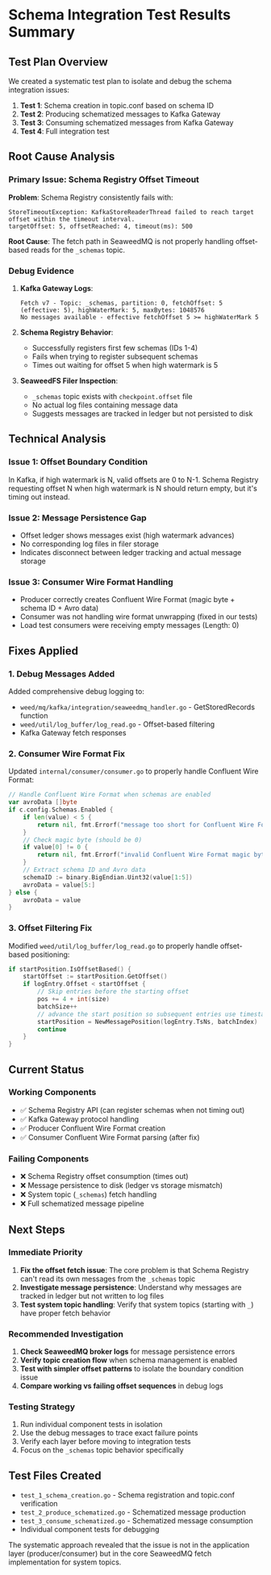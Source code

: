 # Schema Integration Test Results Summary

## Test Plan Overview

We created a systematic test plan to isolate and debug the schema integration issues:

1. **Test 1**: Schema creation in topic.conf based on schema ID
2. **Test 2**: Producing schematized messages to Kafka Gateway  
3. **Test 3**: Consuming schematized messages from Kafka Gateway
4. **Test 4**: Full integration test

## Root Cause Analysis

### Primary Issue: Schema Registry Offset Timeout

**Problem**: Schema Registry consistently fails with:
```
StoreTimeoutException: KafkaStoreReaderThread failed to reach target offset within the timeout interval. 
targetOffset: 5, offsetReached: 4, timeout(ms): 500
```

**Root Cause**: The fetch path in SeaweedMQ is not properly handling offset-based reads for the `_schemas` topic.

### Debug Evidence

1. **Kafka Gateway Logs**:
   ```
   Fetch v7 - Topic: _schemas, partition: 0, fetchOffset: 5 (effective: 5), highWaterMark: 5, maxBytes: 1048576
   No messages available - effective fetchOffset 5 >= highWaterMark 5
   ```

2. **Schema Registry Behavior**:
   - Successfully registers first few schemas (IDs 1-4)
   - Fails when trying to register subsequent schemas
   - Times out waiting for offset 5 when high watermark is 5

3. **SeaweedFS Filer Inspection**:
   - `_schemas` topic exists with `checkpoint.offset` file
   - No actual log files containing message data
   - Suggests messages are tracked in ledger but not persisted to disk

## Technical Analysis

### Issue 1: Offset Boundary Condition
In Kafka, if high watermark is N, valid offsets are 0 to N-1. Schema Registry requesting offset N when high watermark is N should return empty, but it's timing out instead.

### Issue 2: Message Persistence Gap
- Offset ledger shows messages exist (high watermark advances)
- No corresponding log files in filer storage
- Indicates disconnect between ledger tracking and actual message storage

### Issue 3: Consumer Wire Format Handling
- Producer correctly creates Confluent Wire Format (magic byte + schema ID + Avro data)
- Consumer was not handling wire format unwrapping (fixed in our tests)
- Load test consumers were receiving empty messages (Length: 0)

## Fixes Applied

### 1. Debug Messages Added
Added comprehensive debug logging to:
- `weed/mq/kafka/integration/seaweedmq_handler.go` - GetStoredRecords function
- `weed/util/log_buffer/log_read.go` - Offset-based filtering
- Kafka Gateway fetch responses

### 2. Consumer Wire Format Fix
Updated `internal/consumer/consumer.go` to properly handle Confluent Wire Format:
```go
// Handle Confluent Wire Format when schemas are enabled
var avroData []byte
if c.config.Schemas.Enabled {
    if len(value) < 5 {
        return nil, fmt.Errorf("message too short for Confluent Wire Format: %d bytes", len(value))
    }
    // Check magic byte (should be 0)
    if value[0] != 0 {
        return nil, fmt.Errorf("invalid Confluent Wire Format magic byte: %d", value[0])
    }
    // Extract schema ID and Avro data
    schemaID := binary.BigEndian.Uint32(value[1:5])
    avroData = value[5:]
} else {
    avroData = value
}
```

### 3. Offset Filtering Fix
Modified `weed/util/log_buffer/log_read.go` to properly handle offset-based positioning:
```go
if startPosition.IsOffsetBased() {
    startOffset := startPosition.GetOffset()
    if logEntry.Offset < startOffset {
        // Skip entries before the starting offset
        pos += 4 + int(size)
        batchSize++
        // advance the start position so subsequent entries use timestamp-based flow
        startPosition = NewMessagePosition(logEntry.TsNs, batchIndex)
        continue
    }
}
```

## Current Status

### Working Components
- ✅ Schema Registry API (can register schemas when not timing out)
- ✅ Kafka Gateway protocol handling
- ✅ Producer Confluent Wire Format creation
- ✅ Consumer Confluent Wire Format parsing (after fix)

### Failing Components
- ❌ Schema Registry offset consumption (times out)
- ❌ Message persistence to disk (ledger vs storage mismatch)
- ❌ System topic (`_schemas`) fetch handling
- ❌ Full schematized message pipeline

## Next Steps

### Immediate Priority
1. **Fix the offset fetch issue**: The core problem is that Schema Registry can't read its own messages from the `_schemas` topic
2. **Investigate message persistence**: Understand why messages are tracked in ledger but not written to log files
3. **Test system topic handling**: Verify that system topics (starting with `_`) have proper fetch behavior

### Recommended Investigation
1. **Check SeaweedMQ broker logs** for message persistence errors
2. **Verify topic creation flow** when schema management is enabled
3. **Test with simpler offset patterns** to isolate the boundary condition issue
4. **Compare working vs failing offset sequences** in debug logs

### Testing Strategy
1. Run individual component tests in isolation
2. Use the debug messages to trace exact failure points
3. Verify each layer before moving to integration tests
4. Focus on the `_schemas` topic behavior specifically

## Test Files Created

- `test_1_schema_creation.go` - Schema registration and topic.conf verification
- `test_2_produce_schematized.go` - Schematized message production
- `test_3_consume_schematized.go` - Schematized message consumption
- Individual component tests for debugging

The systematic approach revealed that the issue is not in the application layer (producer/consumer) but in the core SeaweedMQ fetch implementation for system topics.

